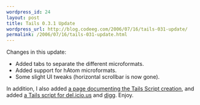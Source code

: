 ```yaml
--- 
wordpress_id: 24
layout: post
title: Tails 0.3.1 Update
wordpress_url: http://blog.codeeg.com/2006/07/16/tails-031-update/
permalink: /2006/07/16/tails-031-update.html
---
```

Changes in this update:
<ul>
	<li>Added tabs to separate the different microformats.</li>
	<li>Added support for hAtom microformats.</li>
	<li>Some slight UI tweaks (horizontal scrollbar is now gone).</li>
</ul>
In addition, I also added <a href="http://blog.codeeg.com/tails-firefox-extension-03/creating-a-tails-script/">a page documenting the Tails Script creation</a>, and added <a href="http://codeeg.com/tails/scripts/delicious.tails.js">a Tails script for del.icio.us</a> and <a href="http://codeeg.com/tails/scripts/digg.tails.js">digg</a>.  Enjoy.
